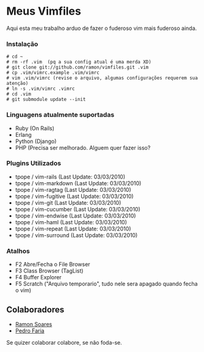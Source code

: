 Meus Vimfiles
=============

Aqui esta meu trabalho arduo de fazer o fuderoso vim mais fuderoso ainda.

### Instalação

    # cd ~
    # rm -rf .vim  (pq a sua config atual é uma merda XD)
    # git clone git://github.com/ramon/vimfiles.git .vim
    # cp .vim/vimrc.example .vim/vimrc
    # vim .vim/vimrc (revise o arquivo, algumas configurações requerem sua atenção)
    # ln -s .vim/vimrc .vimrc
    # cd .vim
    # git submodule update --init

### Linguagens atualmente suportadas

* Ruby (On Rails)
* Erlang
* Python (Django)
* PHP (Precisa ser melhorado. Alguem quer fazer isso?

### Plugins Utilizados

* tpope / vim-rails             (Last Update: 03/03/2010)
* tpope / vim-markdown          (Last Update: 03/03/2010)
* tpope / vim-ragtag            (Last Update: 03/03/2010)
* tpope / vim-fugitive          (Last Update: 03/03/2010)
* tpope / vim-git               (Last Update: 03/03/2010)
* tpope / vim-cucumber          (Last Update: 03/03/2010)
* tpope / vim-endwise           (Last Update: 03/03/2010)
* tpope / vim-haml              (Last Update: 03/03/2010)
* tpope / vim-repeat            (Last Update: 03/03/2010)
* tpope / vim-surround          (Last Update: 03/03/2010)


### Atalhos

* F2                      Abre/Fecha o File Browser
* F3                      Class Browser (TagList)
* F4                      Buffer Explorer
* F5                      Scratch ("Arquivo temporario", tudo nele sera apagado quando fecha o vim)

## Colaboradores

* [Ramon Soares](http://github.com/ramon)
* [Pedro Faria](http://github.com/pedrofaria)

Se quizer colaborar colabore, se não foda-se.

